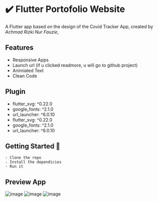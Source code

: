 # ✔️ Flutter Portofolio Website

A Flutter app based on the design of the Covid Tracker App, created by *Achmad Rizki Nur Fauzie*,

## Features
- Responsive Apps
- Launch url (if u clicked readmore, u will go to github project)
- Animiated Text
- Clean Code

## Plugin
- flutter_svg: ^0.22.0
- google_fonts: ^2.1.0
- url_launcher: ^6.0.10
- flutter_svg: ^0.22.0
- google_fonts: ^2.1.0
- url_launcher: ^6.0.10


## Getting Started 🚀

```shell
- Clone the repo
- Install the dependicies
- Run it
```

## Preview App
![image](https://user-images.githubusercontent.com/75843138/134105326-ca622a02-0b05-4ee3-8acc-5735dabfc407.png)
![image](https://user-images.githubusercontent.com/75843138/134105362-c01c7d1e-8947-4ae5-a51a-b704b8de5400.png)
![image](https://user-images.githubusercontent.com/75843138/134105385-52d490a0-29f4-410b-b045-bf6844f444b3.png)
